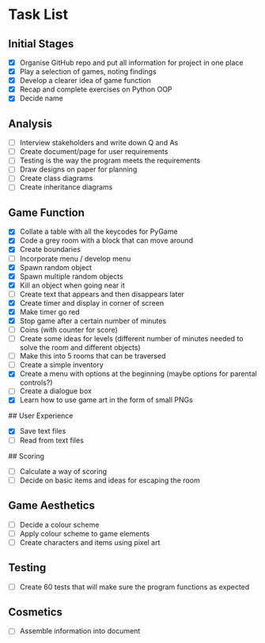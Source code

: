 # Task List

## Initial Stages
- [x] Organise GitHub repo and put all information for project in one place
- [x] Play a selection of games, noting findings
- [x] Develop a clearer idea of game function
- [x] Recap and complete exercises on Python OOP
- [x] Decide name

## Analysis
- [ ] Interview stakeholders and write down Q and As
- [ ] Create document/page for user requirements
- [ ] Testing is the way the program meets the requirements
- [ ] Draw designs on paper for planning
- [ ] Create class diagrams
- [ ] Create inheritance diagrams

## Game Function
- [x] Collate a table with all the keycodes for PyGame
- [x] Code a grey room with a block that can move around
- [x] Create boundaries
- [ ] Incorporate menu / develop menu
- [x] Spawn random object
- [x] Spawn multiple random objects
- [x] Kill an object when going near it
- [ ] Create text that appears and then disappears later
- [x] Create timer and display in corner of screen
- [x] Make timer go red
- [x] Stop game after a certain number of minutes
- [ ] Coins (with counter for score)
- [ ] Create some ideas for levels (different number of minutes needed to solve the room and different objects)
- [ ] Make this into 5 rooms that can be traversed
- [ ] Create a simple inventory
- [x] Create a menu with options at the beginning (maybe options for parental controls?)
- [ ] Create a dialogue box
- [x] Learn how to use game art in the form of small PNGs

## User Experience
- [x] Save text files
- [ ] Read from text files

## Scoring
- [ ] Calculate a way of scoring
- [ ] Decide on basic items and ideas for escaping the room

## Game Aesthetics
- [ ] Decide a colour scheme
- [ ] Apply colour scheme to game elements
- [ ] Create characters and items using pixel art

## Testing
- [ ] Create 60 tests that will make sure the program functions as expected

## Cosmetics
- [ ] Assemble information into document
